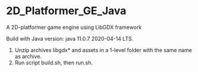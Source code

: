 # 2D_Platformer_GE_Java
A 2D-platformer game engine using LibGDX framework
 
Build with Java version: java 11.0.7 2020-04-14 LTS.

1. Unzip archives libgdx* and assets in a 1-level folder with the same name as archive.  
2. Run script build.sh, then run.sh. 
